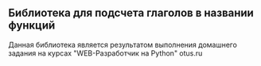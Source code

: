 ## Библиотека для подсчета глаголов в названии функций
Данная библиотека является результатом выполнения домашнего задания на курсах "WEB-Разработчик на Python" otus.ru